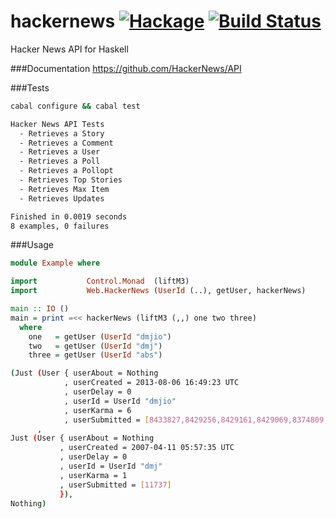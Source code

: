 hackernews [![Hackage](https://img.shields.io/hackage/v/hackernews.svg?style=flat)](https://hackage.haskell.org/package/hackernews) [![Build Status](https://travis-ci.org/dmjio/hackernews.svg?branch=master&style=flat)](https://travis-ci.org/dmjio/hackernews)
==========
Hacker News API for Haskell

###Documentation
<https://github.com/HackerNews/API>

###Tests
```bash
cabal configure && cabal test
```

```bash
Hacker News API Tests
  - Retrieves a Story
  - Retrieves a Comment
  - Retrieves a User
  - Retrieves a Poll
  - Retrieves a Pollopt
  - Retrieves Top Stories
  - Retrieves Max Item
  - Retrieves Updates

Finished in 0.0019 seconds
8 examples, 0 failures
```

###Usage
```haskell 
module Example where

import           Control.Monad  (liftM3)
import           Web.HackerNews (UserId (..), getUser, hackerNews)

main :: IO ()
main = print =<< hackerNews (liftM3 (,,) one two three)
  where
    one   = getUser (UserId "dmjio")
    two   = getUser (UserId "dmj")
    three = getUser (UserId "abs")
```

```bash
(Just (User { userAbout = Nothing
            , userCreated = 2013-08-06 16:49:23 UTC
            , userDelay = 0
            , userId = UserId "dmjio"
            , userKarma = 6
            , userSubmitted = [8433827,8429256,8429161,8429069,8374809,8341570,7919268,7825469,7350544,7327291,6495994,6352317,6168527,6168524,6167639]})
      , 
Just (User { userAbout = Nothing
           , userCreated = 2007-04-11 05:57:35 UTC
           , userDelay = 0
           , userId = UserId "dmj"
           , userKarma = 1
           , userSubmitted = [11737]
           }),
Nothing)
```